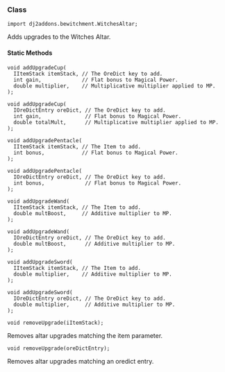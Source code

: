 ### Class

```zenscript
import dj2addons.bewitchment.WitchesAltar;
```

Adds upgrades to the Witches Altar.


#### Static Methods

```zenscript
void addUpgradeCup(
  IItemStack itemStack, // The OreDict key to add.
  int gain,             // Flat bonus to Magical Power.
  double multiplier,    // Multiplicative multiplier applied to MP.
);
```


```zenscript
void addUpgradeCup(
  IOreDictEntry oreDict, // The OreDict key to add.
  int gain,              // Flat bonus to Magical Power.
  double totalMult,      // Multiplicative multiplier applied to MP.
);
```


```zenscript
void addUpgradePentacle(
  IItemStack itemStack, // The Item to add.
  int bonus,            // Flat bonus to Magical Power.
);
```


```zenscript
void addUpgradePentacle(
  IOreDictEntry oreDict, // The OreDict key to add.
  int bonus,             // Flat bonus to Magical Power.
);
```


```zenscript
void addUpgradeWand(
  IItemStack itemStack, // The Item to add.
  double multBoost,     // Additive multiplier to MP.
);
```


```zenscript
void addUpgradeWand(
  IOreDictEntry oreDict, // The OreDict key to add.
  double multBoost,      // Additive multiplier to MP.
);
```


```zenscript
void addUpgradeSword(
  IItemStack itemStack, // The Item to add.
  double multiplier,    // Additive multiplier to MP.
);
```


```zenscript
void addUpgradeSword(
  IOreDictEntry oreDict, // The OreDict key to add.
  double multiplier,     // Additive multiplier to MP.
);
```


```zenscript
void removeUpgrade(iItemStack);
```

Removes altar upgrades matching the item parameter.

```zenscript
void removeUpgrade(oreDictEntry);
```

Removes altar upgrades matching an oredict entry.

